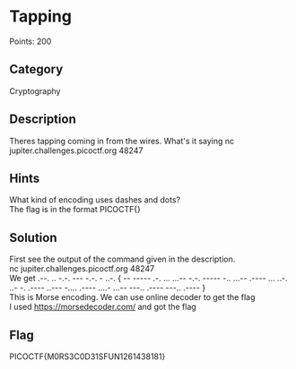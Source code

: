# Tapping
Points: 200

## Category 
Cryptography

## Description
Theres tapping coming in from the wires. What's it saying nc jupiter.challenges.picoctf.org 48247

## Hints
What kind of encoding uses dashes and dots?  
The flag is in the format PICOCTF{}

## Solution
First see the output of the command given in the description.   
nc jupiter.challenges.picoctf.org 48247  
We get .--. .. -.-. --- -.-. - ..-. { -- ----- .-. ... ...-- -.-. ----- -.. ...-- .---- ... ..-. ..- -. .---- ..--- -.... .---- ....- ...-- ---.. .---- ---.. .---- }  
This is Morse encoding. We can use online decoder to get the flag   
I used https://morsedecoder.com/ and got the flag 

## Flag
PICOCTF{M0RS3C0D31SFUN1261438181}
